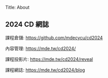 Title: About

## 2024 CD 網誌

課程倉儲: <a href="https://github.com/mdecycu/cd2024">https://github.com/mdecycu/cd2024</a>

內容管理: <a href="https://mde.tw/cd2024/">https://mde.tw/cd2024/</a>

課程投影片: <a href="https://mde.tw/cd2024/reveal">https://mde.tw/cd2024/reveal</a>

課程網誌: <a href="https://mde.tw/cd2024/blog">https://mde.tw/cd2024/blog</a>








